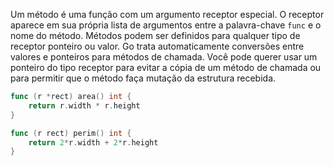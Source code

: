 Um método é uma função com um argumento receptor especial.
O receptor aparece em sua própria lista de argumentos entre a palavra-chave `func` e o nome do método.
Métodos podem ser definidos para qualquer tipo de receptor ponteiro ou valor. Go trata automaticamente conversões entre valores e ponteiros para métodos de chamada. Você pode querer usar um ponteiro do tipo receptor para evitar a cópia de um método de chamada ou para permitir que o método faça mutação da estrutura recebida.
```go
func (r *rect) area() int {
    return r.width * r.height
}

func (r rect) perim() int {
    return 2*r.width + 2*r.height
}
```
